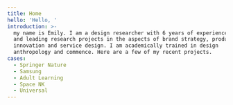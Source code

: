 ```yaml
---
title: Home
hello: 'Hello, '
introduction: >-
  my name is Emily. I am a design researcher with 6 years of experiences running
  and leading research projects in the aspects of brand strategy, product
  innovation and service design. I am academically trained in design
  anthropology and commence. Here are a few of my recent projects.
cases:
  - Springer Nature
  - Samsung
  - Adult Learning
  - Space NK
  - Universal
---
```

